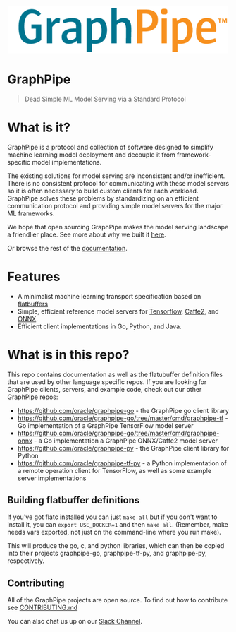 <img
    src="./docs/assets/logo.png"
    width="500"
    style="display: block; width: 500px; margin: auto; margin-bottom: 3em"
/>

# GraphPipe

> Dead Simple ML Model Serving via a Standard Protocol

# What is it?

GraphPipe is a protocol and collection of software designed to simplify machine
learning model deployment and decouple it from framework-specific model
implementations.

The existing solutions for model serving are inconsistent and/or inefficient.
There is no consistent protocol for communicating with these model servers so
it is often necessary to build custom clients for each workload. GraphPipe
solves these problems by standardizing on an efficient communication protocol
and providing simple model servers for the major ML frameworks.

We hope that open sourcing GraphPipe makes the model serving landscape a
friendlier place.  See more about why we built it
[here](https://oracle.github.io/graphpipe/#/guide/user-guide/overview).

Or browse the rest of the [documentation](https://oracle.github.io/graphpipe).

# Features

* A minimalist machine learning transport specification based on [flatbuffers]
* Simple, efficient reference model servers for [Tensorflow], [Caffe2], and [ONNX].
* Efficient client implementations in Go, Python, and Java.

[flatbuffers]: https://google.github.io/flatbuffers/
[Tensorflow]: https://www.tensorflow.org
[Caffe2]: https://caffe2.ai
[ONNX]: https://onnx.ai

# What is in this repo?
This repo contains documentation as well as the flatubuffer definition files
that are used by other language specific repos.  If you are looking for
GraphPipe clients, servers, and example code, check out our other GraphPipe
repos:

  - https://github.com/oracle/graphpipe-go - the GraphPipe go client library
  - https://github.com/oracle/graphpipe-go/tree/master/cmd/graphpipe-tf -
    Go implementation of a GraphPipe TensorFlow model server
  - https://github.com/oracle/graphpipe-go/tree/master/cmd/graphpipe-onnx -
    a Go implementation a GraphPipe ONNX/Caffe2 model server
  - https://github.com/oracle/graphpipe-py - the GraphPipe client library for
    Python
  - https://github.com/oracle/graphpipe-tf-py  - a Python implementation of
    a remote operation client for TensorFlow, as well as some example server
    implementations

## Building flatbuffer definitions

If you've got flatc installed you can just `make all` but if you don't want
to install it, you can `export USE_DOCKER=1` and then `make all`. (Remember,
make needs vars exported, not just on the command-line where you run make).

This will produce the go, c, and python libraries, which can then be copied
into their projects graphpipe-go, graphpipe-tf-py, and graphpipe-py,
respectively.

## Contributing

All of the GraphPipe projects are open source. To find out how to contribute
see [CONTRIBUTING.md](CONTRIBUTING.md)

You can also chat us up on our [Slack Channel](https://join.slack.com/t/graphpipe/shared_invite/enQtNDE4MTUyODk2NzQzLTUwODlkZDRiYTI4NmE1OTA5NzRmNjk5MGZiY2M0ZDRiYzNiMTQ0ZmIxODYzZjY2NzRmNzM4NTI0OGVlZGYzZTA).
